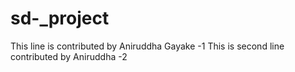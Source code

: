 # sd-_project
This line is contributed by Aniruddha Gayake -1
This is second line contributed by Aniruddha -2